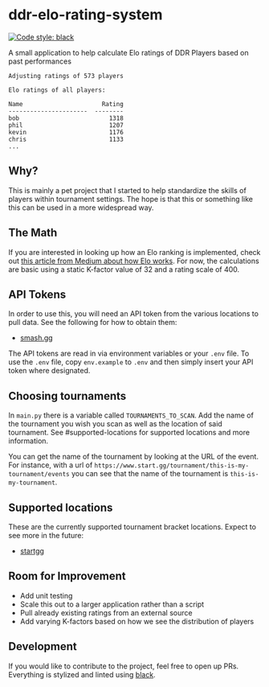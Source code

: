 # ddr-elo-rating-system
[![Code style: black](https://img.shields.io/badge/code%20style-black-000000.svg)](https://github.com/psf/black)

A small application to help calculate Elo ratings of DDR Players based on past performances

```
Adjusting ratings of 573 players

Elo ratings of all players:

Name                      Rating
----------------------  --------
bob                         1318
phil                        1207
kevin                       1176
chris                       1133
...
```

## Why?
This is mainly a pet project that I started to help standardize the skills of players within tournament settings. The hope is that this or something like this can be used in a more widespread way.

## The Math
If you are interested in looking up how an Elo ranking is implemented, check out [this article from Medium about how Elo works](https://medium.com/purple-theory/what-is-elo-rating-c4eb7a9061e0). For now, the calculations are basic using a static K-factor value of 32 and a rating scale of 400.

## API Tokens
In order to use this, you will need an API token from the various locations to pull data. See the following for how to obtain them:
- [smash.gg](https://developer.start.gg/docs/authentication)

The API tokens are read in via environment variables or your `.env` file. To use the `.env` file, copy `env.example` to `.env` and then simply insert your API token where designated.

## Choosing tournaments
In `main.py` there is a variable called `TOURNAMENTS_TO_SCAN`. Add the name of the tournament you wish you scan as well as the location of said tournament. See #supported-locations for supported locations and more information.

You can get the name of the tournament by looking at the URL of the event. For instance, with a url of `https://www.start.gg/tournament/this-is-my-tournament/events` you can see that the name of the tournament is `this-is-my-tournament`.

## Supported locations
These are the currently supported tournament bracket locations. Expect to see more in the future:
- [startgg](https://www.start.gg)

## Room for Improvement
- Add unit testing
- Scale this out to a larger application rather than a script
- Pull already existing ratings from an external source
- Add varying K-factors based on how we see the distribution of players

## Development
If you would like to contribute to the project, feel free to open up PRs. Everything is stylized and linted using [black](https://github.com/psf/black).
